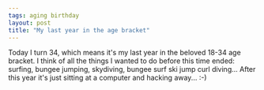 ```yaml
---
tags: aging birthday
layout: post
title: "My last year in the age bracket"
---
```




Today I turn 34, which means it's my last year in the beloved 18-34 age bracket. I think of all the things I wanted to do before this time ended: surfing, bungee jumping, skydiving, bungee surf ski jump curl diving... After this year it's just sitting at a computer and hacking away... :-)



